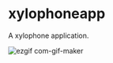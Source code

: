 # xylophoneapp
A xylophone application.

![ezgif com-gif-maker](https://user-images.githubusercontent.com/56839305/123795982-3e1a3900-d902-11eb-80d2-d4873055ad08.gif)
